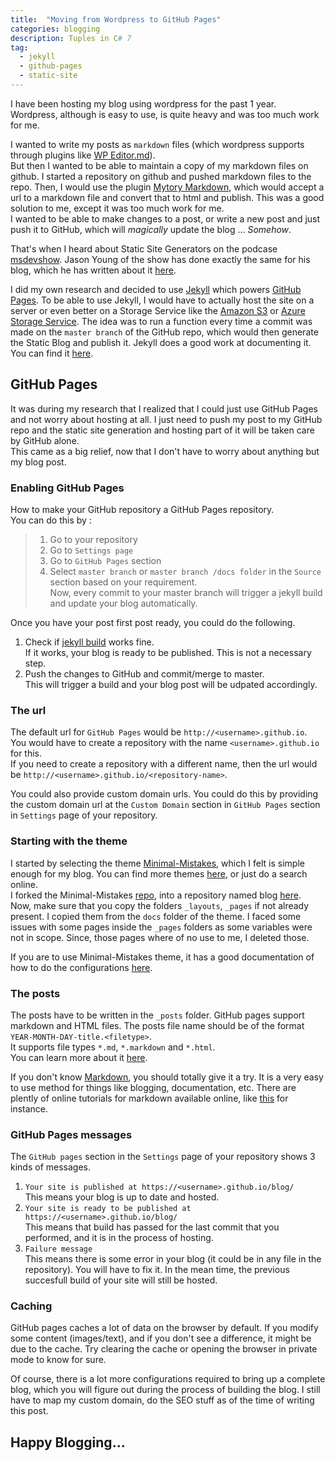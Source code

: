 ```yaml
---
title:  "Moving from Wordpress to GitHub Pages"
categories: blogging
description: Tuples in C# 7
tag: 
  - jekyll
  - github-pages
  - static-site
---
```


I have been hosting my blog using wordpress for the past 1 year. Wordpress, although is easy to use, is quite heavy and was too much work for me.

I wanted to write my posts as `markdown` files (which wordpress supports through plugins like [WP Editor.md](https://wordpress.org/plugins/wp-editormd/)).  
But then I wanted to be able to maintain a copy of my markdown files on github. I started a repository on github and pushed markdown files to the repo. Then, I would use the plugin [Mytory Markdown](https://wordpress.org/plugins/mytory-markdown/), which would accept a url to a markdown file and convert that to html and publish. This was a good solution to me, except it was too much work for me.  
I wanted to be able to make changes to a post, or write a new post and just push it to GitHub, which will _magically_ update the blog ... _Somehow_.

That's when I heard about Static Site Generators on the podcase [msdevshow](https://msdevshow.com/). Jason Young of the show has done exactly the same for his blog, which he has written about it [here](http://ytechie.com/2017/11/moving-my-static-blog-to-docker/).

I did my own research and decided to use [Jekyll](https://jekyllrb.com/) which powers [GitHub Pages](https://pages.github.com/). To be able to use Jekyll, I would have to actually host the site on a server or even better on a Storage Service like the [Amazon S3](https://aws.amazon.com/s3/) or [Azure Storage Service](https://azure.microsoft.com/en-us/services/storage/). The idea was to run a function every time a commit was made on the `master branch` of the GitHub repo, which would then generate the Static Blog and publish it. Jekyll does a good work at documenting it. You can find it [here](https://jekyllrb.com/docs/home/).

GitHub Pages
-------------------------

It was during my research that I realized that I could just use GitHub Pages and not worry about hosting at all. I just need to push my post to my GitHub repo and the static site generation and hosting part of it will be taken care by GitHub alone.  
This came as a big relief, now that I don't have to worry about anything but my blog post.


### Enabling GitHub Pages

How to make your GitHub repository a GitHub Pages repository.  
You can do this by : 
> 1. Go to your repository
> 2. Go to `Settings page`  
> 3. Go to `GitHub Pages` section  
> 4. Select `master branch` or `master branch /docs folder` in the `Source` section based on your requirement.  
> Now, every commit to your master branch will trigger a jekyll build and update your blog automatically.

Once you have your post first post ready, you could do the following.  

1. Check if [jekyll build](https://jekyllrb.com/docs/usage/) works fine.  
If it works, your blog is ready to be published. This is not a necessary step.
2. Push the changes to GitHub and commit/merge to master.  
This will trigger a build and your blog post will be udpated accordingly.

### The url

The default url for `GitHub Pages` would be `http://<username>.github.io`.  
You would have to create a repository with the name `<username>.github.io` for this.  
If you need to create a repository with a different name, then the url would be `http://<username>.github.io/<repository-name>`.

You could also provide custom domain urls. You could do this by providing the custom domain url at the `Custom Domain` section in `GitHub Pages` section in `Settings` page of your repository. 

### Starting with the theme

I started by selecting the theme [Minimal-Mistakes](https://mmistakes.github.io/minimal-mistakes/), which I felt is simple enough for my blog. You can find more themes [here](https://pages.github.com/themes/), or just do a search online.  
I forked the Minimal-Mistakes [repo](https://github.com/mmistakes/minimal-mistakes), into a repository named blog [here](https://github.com/alenjalex/blog).  
Now, make sure that you copy the folders `_layouts`, `_pages` if not already present. I copied them from the `docs` folder of the theme. I faced some issues with some pages inside the `_pages` folders as some variables were not in scope. Since, those pages where of no use to me, I deleted those.

If you are to use Minimal-Mistakes theme, it has a good documentation of how to do the configurations [here](https://mmistakes.github.io/minimal-mistakes/docs/quick-start-guide/).

### The posts

The posts have to be written in the `_posts` folder. GitHub pages support markdown and HTML files. The posts file name should be of the format `YEAR-MONTH-DAY-title.<filetype>`.  
It supports file types `*.md`, `*.markdown` and `*.html`.  
You can learn more about it [here](https://jekyllrb.com/docs/posts/).  

If you don't know [Markdown](https://en.wikipedia.org/wiki/Markdown), you should totally give it a try. It is a very easy to use method for things like blogging, documentation, etc. There are plently of online tutorials for markdown available online, like [this](https://www.markdowntutorial.com/) for instance.

### GitHub Pages messages

The `GitHub pages` section in the `Settings` page of your repository shows 3 kinds of messages.

1. `Your site is published at https://<username>.github.io/blog/`  
This means your blog is up to date and hosted.
2. `Your site is ready to be published at https://<username>.github.io/blog/`  
This means that build has passed for the last commit that you performed, and it is in the process of hosting.
3. `Failure message`  
This means there is some error in your blog (it could be in any file in the repository). You will have to fix it. In the mean time, the previous succesfull build of your site will still be hosted.

### Caching

GitHub pages caches a lot of data on the browser by default. If you modify some content (images/text), and if you don't see a difference, it might be due to the cache. Try clearing the cache or opening the browser in private mode to know for sure.


Of course, there is a lot more configurations required to bring up a complete blog, which you will figure out during the process of building the blog. I still have to map my custom domain, do the SEO stuff as of the time of writing this post.

Happy Blogging...
----------